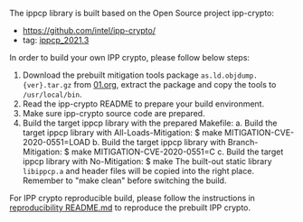 The ippcp library is built based on the Open Source project ipp-crypto:
   * https://github.com/intel/ipp-crypto/
   * tag: [ippcp_2021.3](https://github.com/intel/ipp-crypto/tree/ippcp_2021.3)

In order to build your own IPP crypto, please follow below steps:
1. Download the prebuilt mitigation tools package `as.ld.objdump.{ver}.tar.gz` from [01.org](https://download.01.org/intel-sgx/latest/linux-latest/), extract the package and copy the tools to `/usr/local/bin`.
2. Read the ipp-crypto README to prepare your build environment.
3. Make sure ipp-crypto source code are prepared.
4. Build the target ippcp library with the prepared Makefile:
   a. Build the target ippcp library with All-Loads-Mitigation:
      $ make MITIGATION-CVE-2020-0551=LOAD
   b. Build the target ippcp library with Branch-Mitigation:
      $ make MITIGATION-CVE-2020-0551=C
   c. Build the target ippcp library with No-Mitigation:
      $ make
The built-out static library `libippcp.a` and header files will be copied into the right place.
Remember to "make clean" before switching the build.

For IPP crypto reproducible build, please follow the instructions in [reproducibility README.md](../../linux/reproducibility/README.md) to reproduce the prebuilt IPP crypto.
